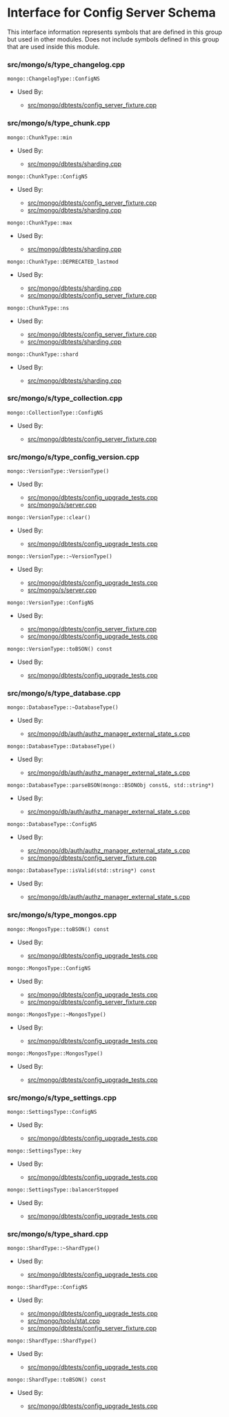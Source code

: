 
# Interface for Config Server Schema
This interface information represents symbols that are defined in this group but used in other modules.  Does not include symbols defined in this group that are used inside this module.

### src/mongo/s/type\_changelog.cpp

<div></div>

    mongo::ChangelogType::ConfigNS

- Used By:

    - [src/mongo/dbtests/config\_server\_fixture.cpp](../../../../tests/unit\_tests)

### src/mongo/s/type\_chunk.cpp

<div></div>

    mongo::ChunkType::min

- Used By:

    - [src/mongo/dbtests/sharding.cpp](../../../../tests/unit\_tests)

<div></div>

    mongo::ChunkType::ConfigNS

- Used By:

    - [src/mongo/dbtests/config\_server\_fixture.cpp](../../../../tests/unit\_tests)
    - [src/mongo/dbtests/sharding.cpp](../../../../tests/unit\_tests)

<div></div>

    mongo::ChunkType::max

- Used By:

    - [src/mongo/dbtests/sharding.cpp](../../../../tests/unit\_tests)

<div></div>

    mongo::ChunkType::DEPRECATED_lastmod

- Used By:

    - [src/mongo/dbtests/sharding.cpp](../../../../tests/unit\_tests)
    - [src/mongo/dbtests/config\_server\_fixture.cpp](../../../../tests/unit\_tests)

<div></div>

    mongo::ChunkType::ns

- Used By:

    - [src/mongo/dbtests/config\_server\_fixture.cpp](../../../../tests/unit\_tests)
    - [src/mongo/dbtests/sharding.cpp](../../../../tests/unit\_tests)

<div></div>

    mongo::ChunkType::shard

- Used By:

    - [src/mongo/dbtests/sharding.cpp](../../../../tests/unit\_tests)

### src/mongo/s/type\_collection.cpp

<div></div>

    mongo::CollectionType::ConfigNS

- Used By:

    - [src/mongo/dbtests/config\_server\_fixture.cpp](../../../../tests/unit\_tests)

### src/mongo/s/type\_config\_version.cpp

<div></div>

    mongo::VersionType::VersionType()

- Used By:

    - [src/mongo/dbtests/config\_upgrade\_tests.cpp](../../../../tests/unit\_tests)
    - [src/mongo/s/server.cpp](../../../../process\_management/mongos\_and\_mongod\_mains)

<div></div>

    mongo::VersionType::clear()

- Used By:

    - [src/mongo/dbtests/config\_upgrade\_tests.cpp](../../../../tests/unit\_tests)

<div></div>

    mongo::VersionType::~VersionType()

- Used By:

    - [src/mongo/dbtests/config\_upgrade\_tests.cpp](../../../../tests/unit\_tests)
    - [src/mongo/s/server.cpp](../../../../process\_management/mongos\_and\_mongod\_mains)

<div></div>

    mongo::VersionType::ConfigNS

- Used By:

    - [src/mongo/dbtests/config\_server\_fixture.cpp](../../../../tests/unit\_tests)
    - [src/mongo/dbtests/config\_upgrade\_tests.cpp](../../../../tests/unit\_tests)

<div></div>

    mongo::VersionType::toBSON() const

- Used By:

    - [src/mongo/dbtests/config\_upgrade\_tests.cpp](../../../../tests/unit\_tests)

### src/mongo/s/type\_database.cpp

<div></div>

    mongo::DatabaseType::~DatabaseType()

- Used By:

    - [src/mongo/db/auth/authz\_manager\_external\_state\_s.cpp](../../../../security/authorization)

<div></div>

    mongo::DatabaseType::DatabaseType()

- Used By:

    - [src/mongo/db/auth/authz\_manager\_external\_state\_s.cpp](../../../../security/authorization)

<div></div>

    mongo::DatabaseType::parseBSON(mongo::BSONObj const&, std::string*)

- Used By:

    - [src/mongo/db/auth/authz\_manager\_external\_state\_s.cpp](../../../../security/authorization)

<div></div>

    mongo::DatabaseType::ConfigNS

- Used By:

    - [src/mongo/db/auth/authz\_manager\_external\_state\_s.cpp](../../../../security/authorization)
    - [src/mongo/dbtests/config\_server\_fixture.cpp](../../../../tests/unit\_tests)

<div></div>

    mongo::DatabaseType::isValid(std::string*) const

- Used By:

    - [src/mongo/db/auth/authz\_manager\_external\_state\_s.cpp](../../../../security/authorization)

### src/mongo/s/type\_mongos.cpp

<div></div>

    mongo::MongosType::toBSON() const

- Used By:

    - [src/mongo/dbtests/config\_upgrade\_tests.cpp](../../../../tests/unit\_tests)

<div></div>

    mongo::MongosType::ConfigNS

- Used By:

    - [src/mongo/dbtests/config\_upgrade\_tests.cpp](../../../../tests/unit\_tests)
    - [src/mongo/dbtests/config\_server\_fixture.cpp](../../../../tests/unit\_tests)

<div></div>

    mongo::MongosType::~MongosType()

- Used By:

    - [src/mongo/dbtests/config\_upgrade\_tests.cpp](../../../../tests/unit\_tests)

<div></div>

    mongo::MongosType::MongosType()

- Used By:

    - [src/mongo/dbtests/config\_upgrade\_tests.cpp](../../../../tests/unit\_tests)

### src/mongo/s/type\_settings.cpp

<div></div>

    mongo::SettingsType::ConfigNS

- Used By:

    - [src/mongo/dbtests/config\_upgrade\_tests.cpp](../../../../tests/unit\_tests)

<div></div>

    mongo::SettingsType::key

- Used By:

    - [src/mongo/dbtests/config\_upgrade\_tests.cpp](../../../../tests/unit\_tests)

<div></div>

    mongo::SettingsType::balancerStopped

- Used By:

    - [src/mongo/dbtests/config\_upgrade\_tests.cpp](../../../../tests/unit\_tests)

### src/mongo/s/type\_shard.cpp

<div></div>

    mongo::ShardType::~ShardType()

- Used By:

    - [src/mongo/dbtests/config\_upgrade\_tests.cpp](../../../../tests/unit\_tests)

<div></div>

    mongo::ShardType::ConfigNS

- Used By:

    - [src/mongo/dbtests/config\_upgrade\_tests.cpp](../../../../tests/unit\_tests)
    - [src/mongo/tools/stat.cpp](../../../../tools/tools)
    - [src/mongo/dbtests/config\_server\_fixture.cpp](../../../../tests/unit\_tests)

<div></div>

    mongo::ShardType::ShardType()

- Used By:

    - [src/mongo/dbtests/config\_upgrade\_tests.cpp](../../../../tests/unit\_tests)

<div></div>

    mongo::ShardType::toBSON() const

- Used By:

    - [src/mongo/dbtests/config\_upgrade\_tests.cpp](../../../../tests/unit\_tests)
